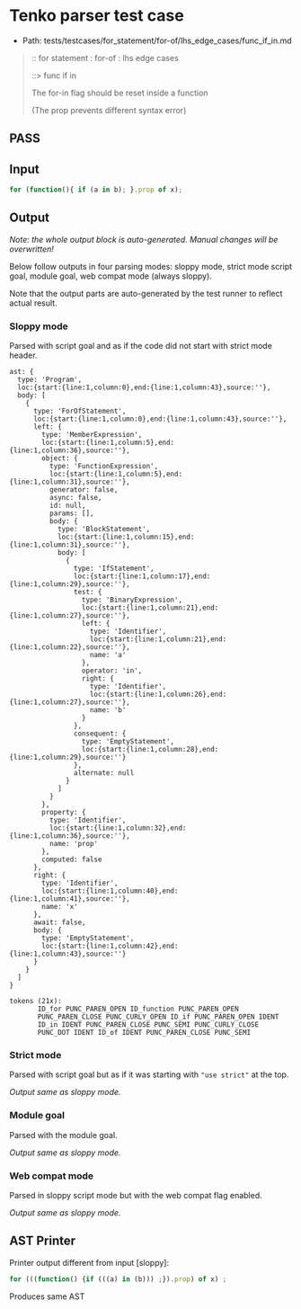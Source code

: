 # Tenko parser test case

- Path: tests/testcases/for_statement/for-of/lhs_edge_cases/func_if_in.md

> :: for statement : for-of : lhs edge cases
>
> ::> func if in
>
> The for-in flag should be reset inside a function
>
> (The prop prevents different syntax error)

## PASS

## Input

`````js
for (function(){ if (a in b); }.prop of x);
`````

## Output

_Note: the whole output block is auto-generated. Manual changes will be overwritten!_

Below follow outputs in four parsing modes: sloppy mode, strict mode script goal, module goal, web compat mode (always sloppy).

Note that the output parts are auto-generated by the test runner to reflect actual result.

### Sloppy mode

Parsed with script goal and as if the code did not start with strict mode header.

`````
ast: {
  type: 'Program',
  loc:{start:{line:1,column:0},end:{line:1,column:43},source:''},
  body: [
    {
      type: 'ForOfStatement',
      loc:{start:{line:1,column:0},end:{line:1,column:43},source:''},
      left: {
        type: 'MemberExpression',
        loc:{start:{line:1,column:5},end:{line:1,column:36},source:''},
        object: {
          type: 'FunctionExpression',
          loc:{start:{line:1,column:5},end:{line:1,column:31},source:''},
          generator: false,
          async: false,
          id: null,
          params: [],
          body: {
            type: 'BlockStatement',
            loc:{start:{line:1,column:15},end:{line:1,column:31},source:''},
            body: [
              {
                type: 'IfStatement',
                loc:{start:{line:1,column:17},end:{line:1,column:29},source:''},
                test: {
                  type: 'BinaryExpression',
                  loc:{start:{line:1,column:21},end:{line:1,column:27},source:''},
                  left: {
                    type: 'Identifier',
                    loc:{start:{line:1,column:21},end:{line:1,column:22},source:''},
                    name: 'a'
                  },
                  operator: 'in',
                  right: {
                    type: 'Identifier',
                    loc:{start:{line:1,column:26},end:{line:1,column:27},source:''},
                    name: 'b'
                  }
                },
                consequent: {
                  type: 'EmptyStatement',
                  loc:{start:{line:1,column:28},end:{line:1,column:29},source:''}
                },
                alternate: null
              }
            ]
          }
        },
        property: {
          type: 'Identifier',
          loc:{start:{line:1,column:32},end:{line:1,column:36},source:''},
          name: 'prop'
        },
        computed: false
      },
      right: {
        type: 'Identifier',
        loc:{start:{line:1,column:40},end:{line:1,column:41},source:''},
        name: 'x'
      },
      await: false,
      body: {
        type: 'EmptyStatement',
        loc:{start:{line:1,column:42},end:{line:1,column:43},source:''}
      }
    }
  ]
}

tokens (21x):
       ID_for PUNC_PAREN_OPEN ID_function PUNC_PAREN_OPEN
       PUNC_PAREN_CLOSE PUNC_CURLY_OPEN ID_if PUNC_PAREN_OPEN IDENT
       ID_in IDENT PUNC_PAREN_CLOSE PUNC_SEMI PUNC_CURLY_CLOSE
       PUNC_DOT IDENT ID_of IDENT PUNC_PAREN_CLOSE PUNC_SEMI
`````

### Strict mode

Parsed with script goal but as if it was starting with `"use strict"` at the top.

_Output same as sloppy mode._

### Module goal

Parsed with the module goal.

_Output same as sloppy mode._

### Web compat mode

Parsed in sloppy script mode but with the web compat flag enabled.

_Output same as sloppy mode._

## AST Printer

Printer output different from input [sloppy]:

````js
for (((function() {if (((a) in (b))) ;}).prop) of x) ;
````

Produces same AST
